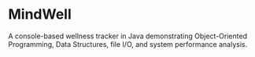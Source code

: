 # MindWell
A console-based wellness tracker in Java demonstrating Object-Oriented Programming, Data Structures, file I/O, and system performance analysis.
